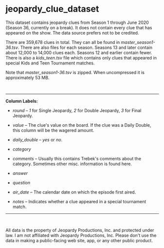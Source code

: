 # jeopardy_clue_dataset

This dataset contains jeopardy clues from Season 1 through 
June 2020 (Season 36, currently on a break). It does not contain
every clue that has appeared on the show. The data source prefers 
not to be credited.

There are 359,678 clues in total. They can all be found in 
*master_season1-36.tsv*. There are also files for each season. 
Seasons 13 and later contain about 12,000 to 14,000 clues each. 
Seasons 12 and earlier contain fewer. There is also a *kids_teen.tsv* 
file which contains only clues that appeared in special Kids and Teen 
Tournament matches.

Note that *master_season1-36.tsv* is zipped. When uncompressed it
is approximately 53 MB.

<br />

---

**Column Labels:**

- *round* – *1* for Single Jeopardy, *2* for Double Jeopardy, 
*3* for Final Jeopardy.

- *value* – The clue's value on the board. If the clue was a Daily
Double, this column will be the wagered amount.

- *daily_double* – *yes* or *no*.

- *category*

- *comments* – Usually this contains Trebek's comments about the
category. Sometimes other misc. information is found here.

- *answer*

- *question*

- *air_date* – The calendar date on which the episode first aired.

- *notes* – Indicates whether a clue appeared in a special tournament
match.

---

<br />

All data is the property of Jeopardy Productions, Inc. and 
protected under law. I am not affiliated with Jeopardy Productions, 
Inc. Please don't use the data in making a public-facing web site, app, 
or any other public product.
